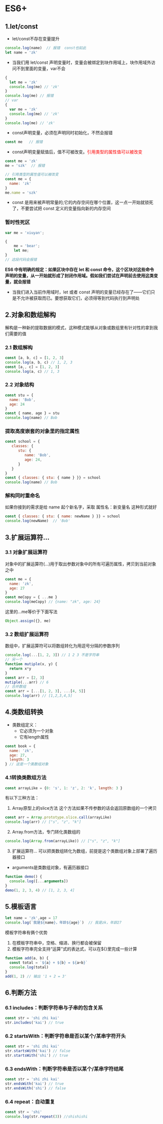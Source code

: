 # ES6+

## 1.let/const
* let/const不存在变量提升
```js
console.log(name)  // 报错  const也如此
let name = 'zk'
```
* 当我们用 let/const 声明变量时，变量会被绑定到块作用域上，块作用域外访问不到里面的变量，var不会
```js
{
  let me = 'zk'
  console.log(me) // 'zk'
}
console.log(me) // 报错
// var
{
  var me = 'zk'
  console.log(me) // 'zk'
}
console.log(me) // 'zk' 
```
* const声明变量，必须在声明同时初始化，不然会报错
```js
const me   // 报错
```
* const声明变量赋值后，值不可被改变。<font color=red>引用类型的属性值可以被改变</font>
```js
const me = 'zk'
me = 'szk'  // 报错

// 引用类型的属性值可以被改变
const me = {
  name: 'zk'
}
me.name = 'szk'
```
* const 是用来被声明常量的;它的内存空间在哪个位置，这一点一开始就锁死了，不要尝试把 const 定义的变量指向新的内存空间
### 暂时性死区
```js
var me = 'xiuyan';

{
	me = 'bear';
	let me;
}
// 这段代码会报错
```
**ES6 中有明确的规定：如果区块中存在 let 和 const 命令，这个区块对这些命令声明的变量，从一开始就形成了封闭作用域。假如我们尝试在声明前去使用这类变量，就会报错**
* 当我们进入当前作用域时，let 或者 const 声明的变量已经存在了——它们只是不允许被获取而已。要想获取它们，必须得等到代码执行到声明处

## 2.对象和数组解构
解构是一种新的提取数据的模式，这种模式能够从对象或数组里有针对性的拿到我们需要的值

### 2.1 数组解构
```js
const [a, b, c] = [1, 2, 3]
console.log(a, b, c) // 1, 2, 3
const [a,, c] = [1, 2, 3]
console.log(a, c) // 1, 3
```

### 2.2 对象结构
```js
const stu = {
  name: 'Bob',
  age: 24
}
const { name, age } = stu
console.log(name) // Bob
```
### 提取高度嵌套的对象里的指定属性
```js
const school = {
   classes: {
      stu: {
         name: 'Bob',
         age: 24,
      }
   }
}
const { classes: { stu: { name } }} = school
console.log(name) // Bob
```
### 解构同时重命名
如果你接到的需求是给 name 起个新名字，采取 属性名：新变量名 这种形式就好
```js
const { classes: { stu: { name: newName } }} = school
console.log(newName)  // 'Bob'
```
## 3.扩展运算符...
### 3.1 对象扩展运算符
对象中的扩展运算符(…)用于取出参数对象中的所有可遍历属性，拷贝到当前对象之中
```js
const me = { 
  name: 'zk',
  age: 27
}
const meCopy = { ...me }
console.log(meCopy) // {name: "zk", age: 24}
```
这里的...me等价于下面写法

```js
Object.assign({}, me)
```
### 3.2 数组扩展运算符
数组中，扩展运算符可以将数组转化为用逗号分隔的参数序列
```js
console.log(...[1, 2, 3]) // 1 2 3 不是字符串
// 另一个
function mutiple(x, y) {
  return x*y
}
const arr = [2, 3]
mutiple(...arr) // 6
// 合并数组
const arr = [...[1, 2, 3], ...[4, 5]]
console.log(arr) // [1,2,3,4,5]
```
## 4.类数组转换
* 类数组定义：
    * 它必须为一个对象
    * 它有length属性
```js
const book = {
  name: 'zk',
  age: 27,
  length: 3 
} // 这是一个类数组对象
```
### 4.1转换类数组方法
```js
const arrayLike = {0: 's', 1: 'z', 2: 'k', length: 3 }
```
有以下三种方法：
1. Array原型上的slice方法 这个方法如果不传参数的话会返回原数组的一个拷贝
```javascript
const arr = Array.prototype.slice.call(arrayLike)
console.log(arr) // ["s", "z", "k"]
```
2. Array.from方法，专门转化类数组的
```javascript
console.log(Array.from(arrayLike)) // ["s", "z", "k"]
```
3. 扩展运算符...
可以把类数组转化为数组，前提是这个类数组对象上部署了遍历器接口
* arguments是类数组对象，有遍历器接口
```javascript
function demo() {
  console.log([...arguments])
}
demo(1, 2, 3, 4) // [1, 2, 3, 4]
```
## 5.模板语言
```javascript
let name = 'zk',age = 17
console.log(`我是${name}，年龄${age}`)  // 我是zk，年龄27
```
模板字符串有俩个优势
1. 在模板字符串中，空格、缩进、换行都会被保留
2. 模板字符串完全支持“运算”式的表达式，可以在${}里完成一些计算
```javascript
function add(a, b) {
  const total = `${a} + ${b} = ${a+b}`
  console.log(total)
}
add(1, 2) // 输出 '1 + 2 = 3'
```
## 6.判断方法
### 6.1 includes：判断字符串与子串的包含关系
```javascript
const str = 'shi zhi kai'
str.includes('kai') // true
```
### 6.2 startsWith：判断字符串是否以某个/某串字符开头
```javascript
const str = 'shi zhi kai'
str.startsWith('kai') // false
str.startsWith('shi') // true
```
### 6.3 endsWith：判断字符串是否以某个/某串字符结尾
```javascript
const str = 'shi zhi kai'
str.endsWith('kai') // true
str.endsWith('shi') // false
```
### 6.4 repeat：自动重复
```javascript
const str = 'shi'
console.log(str.repeat(3)) //shishishi
```
